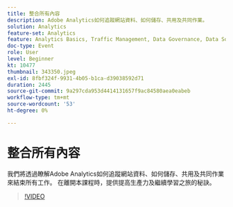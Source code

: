 ```yaml
---
title: 整合所有內容
description: Adobe Analytics如何追蹤網站資料、如何儲存、共用及共同作業。
solution: Analytics
feature-set: Analytics
feature: Analytics Basics, Traffic Management, Data Governance, Data Sources, Data Configuration and Collection
doc-type: Event
role: User
level: Beginner
kt: 10477
thumbnail: 343350.jpeg
exl-id: 8fbf324f-9931-4b05-b1ca-d39038592d71
duration: 2445
source-git-commit: 9a297cda953d4414131657f9ac84580aea0eabeb
workflow-type: tm+mt
source-wordcount: '53'
ht-degree: 0%

---
```


# 整合所有內容

我們將透過瞭解Adobe Analytics如何追蹤網站資料、如何儲存、共用及共同作業來結束所有工作。 在離開本課程時，提供提高生產力及繼續學習之旅的秘訣。

>[!VIDEO](https://video.tv.adobe.com/v/343350/?quality=12&learn=on)

